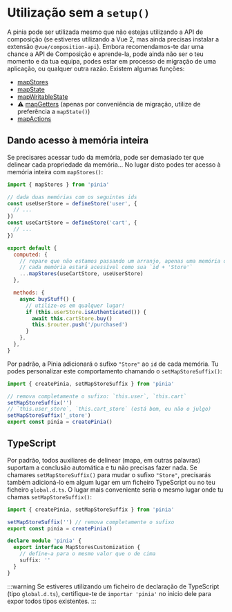 # Utilização sem a `setup()`

A pinia pode ser utilizada mesmo que não estejas utilizando a API de composição (se estiveres utilizando a Vue 2, mas ainda precisas instalar a extensão `@vue/composition-api`). Embora recomendamos-te dar uma chance a API de Composição e aprende-la, pode ainda não ser o teu momento e da tua equipa, podes estar em processo de migração de uma aplicação, ou qualquer outra razão. Existem algumas funções:

- [mapStores](#dando-acesso-à-memória-inteira)
- [mapState](../core-concepts/state.md#utilização-com-a-api-de-opções)
- [mapWritableState](../core-concepts/state.md#estado-modificável)
- ⚠️ [mapGetters](../core-concepts/getters.md#sem-a-setup) (apenas por conveniência de migração, utilize de preferência a `mapState()`)
- [mapActions](../core-concepts/actions.md#sem-a-setup)

## Dando acesso à memória inteira

Se precisares acessar tudo da memória, pode ser demasiado ter que delinear cada propriedade da memória... No lugar disto podes ter acesso à memória inteira com `mapStores()`:

```js
import { mapStores } from 'pinia'

// dada duas memórias com os seguintes ids
const useUserStore = defineStore('user', {
  // ...
})
const useCartStore = defineStore('cart', {
  // ...
})

export default {
  computed: {
    // repare que não estamos passando um arranjo, apenas uma memória depois de outra
    // cada memória estará acessível como sua `id + 'Store'`
    ...mapStores(useCartStore, useUserStore)
  },

  methods: {
    async buyStuff() {
      // utilize-os em qualquer lugar!
      if (this.userStore.isAuthenticated()) {
        await this.cartStore.buy()
        this.$router.push('/purchased')
      }
    },
  },
}
```

Por padrão, a Pinia adicionará o sufixo `"Store"` ao `id` de cada memória. Tu podes personalizar este comportamento chamando o `setMapStoreSuffix()`:

```js
import { createPinia, setMapStoreSuffix } from 'pinia'

// remova completamente o sufixo: `this.user`, `this.cart`
setMapStoreSuffix('')
// `this.user_store`, `this.cart_store` (está bem, eu não o julgo)
setMapStoreSuffix('_store')
export const pinia = createPinia()
```

## TypeScript

Por padrão, todos auxiliares de delinear (mapa, em outras palavras) suportam a conclusão automática e tu não precisas fazer nada. Se chamares `setMapStoreSuffix()` para mudar o sufixo `"Store"`, precisarás também adicioná-lo em algum lugar em um ficheiro TypeScript ou no teu ficheiro `global.d.ts`. O lugar mais conveniente seria o mesmo lugar onde tu chamas `setMapStoreSuffix()`:

```ts
import { createPinia, setMapStoreSuffix } from 'pinia'

setMapStoreSuffix('') // remova completamente o sufixo
export const pinia = createPinia()

declare module 'pinia' {
  export interface MapStoresCustomization {
    // define-a para o mesmo valor que o de cima
    suffix: ''
  }
}
```

:::warning
Se estiveres utilizando um ficheiro de declaração de TypeScript (tipo `global.d.ts`), certifique-te de `importar 'pinia'` no inicio dele para expor todos tipos existentes.
:::
